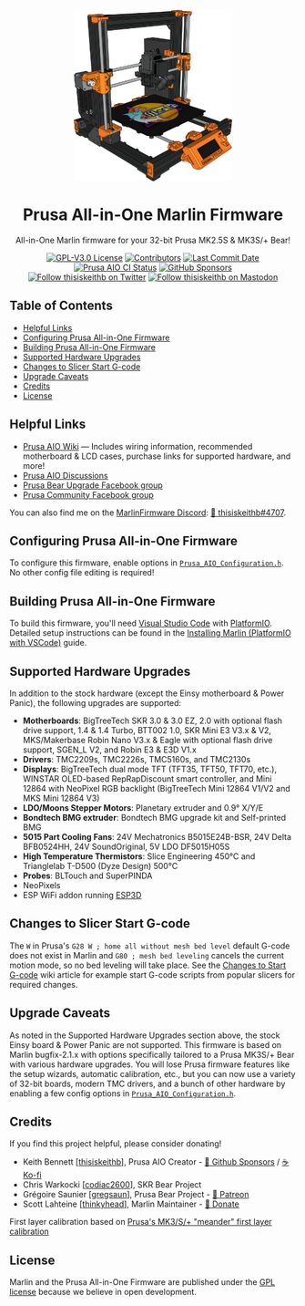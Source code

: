 <p align="center"><img src="buildroot/share/pixmaps/logo/Prusa_AIO_Black_Bear_Marlin.png" height="300" alt="Prusa Bear" /></p>

<h1 align="center">Prusa All-in-One Marlin Firmware</h1>
<p align="center">All-in-One Marlin firmware for your 32-bit Prusa MK2.5S & MK3S/+ Bear!</p>

<p align="center">
    <a href="/LICENSE"><img alt="GPL-V3.0 License" src="https://img.shields.io/github/license/thisiskeithb/prusaaio.svg"></a>
    <a href="https://github.com/thisiskeithb/PrusaAIO/graphs/contributors"><img alt="Contributors" src="https://img.shields.io/github/contributors/thisiskeithb/prusaaio.svg"></a>
    <a href="https://github.com/thisiskeithb/PrusaAIO/commits/prusa-aio-bugfix-2.1.x"><img alt="Last Commit Date" src="https://img.shields.io/github/last-commit/thisiskeithb/prusaaio/prusa-aio-bugfix-2.1.x"></a>
    <a href="https://github.com/thisiskeithb/PrusaAIO/actions"><img alt="Prusa AIO CI Status" src="https://github.com/thisiskeithb/PrusaAIO/actions/workflows/test-prusa-aio-build.yml/badge.svg"></a>
    <a href="https://github.com/sponsors/thisiskeithb"><img alt="GitHub Sponsors" src="https://img.shields.io/github/sponsors/thisiskeithb?logo=github%20sponsors&label=GitHub%20Sponsors&color=ea4aaa"></a>
    <br />
    <a href="https://twitter.com/thisiskeithb"><img alt="Follow thisiskeithb on Twitter" src="https://img.shields.io/twitter/url/https/twitter.com/thisiskeithb.svg?style=social&label=Follow%20%40thisiskeithb"></a>
    <a href="https://fosstodon.org/@thisiskeithb"><img alt="Follow thisiskeithb on Mastodon" src="https://img.shields.io/mastodon/follow/109537431986133967?domain=https%3A%2F%2Ffosstodon.org&logoColor=%2300B&style=social"></a>
</p>

## Table of Contents

- [Helpful Links](#helpful-links)
- [Configuring Prusa All-in-One Firmware](#configuring-prusa-all-in-one-firmware)
- [Building Prusa All-in-One Firmware](#building-prusa-all-in-one-firmware)
- [Supported Hardware Upgrades](#supported-hardware-upgrades)
- [Changes to Slicer Start G-code](#changes-to-slicer-start-g-code)
- [Upgrade Caveats](#upgrade-caveats)
- [Credits](#credits)
- [License](#license)

## Helpful Links

 - [Prusa AIO Wiki](https://github.com/thisiskeithb/PrusaAIO/wiki/) &mdash; Includes wiring information, recommended motherboard & LCD cases, purchase links for supported hardware, and more!
 - [Prusa AIO Discussions](https://github.com/thisiskeithb/PrusaAIO/discussions)
 - [Prusa Bear Upgrade Facebook group](https://facebook.com/groups/prusabearupgrade/)
 - [Prusa Community Facebook group](https://facebook.com/groups/675831176090951/)

 You can also find me on the [MarlinFirmware Discord](https://discord.gg/n5NJ59y): [💬 thisiskeithb#4707](https://discordapp.com/users/602976310805135370).

## Configuring Prusa All-in-One Firmware

To configure this firmware, enable options in [`Prusa_AIO_Configuration.h`](Marlin/Prusa_AIO_Configuration.h). No other config file editing is required!

## Building Prusa All-in-One Firmware

To build this firmware, you'll need [Visual Studio Code](https://code.visualstudio.com/) with [PlatformIO](https://docs.platformio.org/en/latest/integration/ide/vscode.html#platformio-ide-for-vscode). Detailed setup instructions can be found in the [Installing Marlin (PlatformIO with VSCode)](https://marlinfw.org/docs/basics/install_platformio_vscode.html) guide.

## Supported Hardware Upgrades

In addition to the stock hardware (except the Einsy motherboard & Power Panic), the following upgrades are supported:

- **Motherboards**: BigTreeTech SKR 3.0 & 3.0 EZ, 2.0 with optional flash drive support, 1.4 & 1.4 Turbo, BTT002 1.0, SKR Mini E3 V3.x & V2, MKS/Makerbase Robin Nano V3.x & Eagle with optional flash drive support, SGEN_L V2, and Robin E3 & E3D V1.x
- **Drivers**: TMC2209s, TMC2226s, TMC5160s, and TMC2130s
- **Displays**: BigTreeTech dual mode TFT (TFT35, TFT50, TFT70, etc.), WINSTAR OLED-based RepRapDiscount smart controller, and Mini 12864 with NeoPixel RGB backlight (BigTreeTech Mini 12864 V1/V2 and MKS Mini 12864 V3)
- **LDO/Moons Stepper Motors**: Planetary extruder and 0.9° X/Y/E
- **Bondtech BMG extruder**: Bondtech BMG upgrade kit and Self-printed BMG
- **5015 Part Cooling Fans**: 24V Mechatronics B5015E24B-BSR, 24V Delta BFB0524HH, 24V SoundOriginal, 5V LDO DF5015H05S
- **High Temperature Thermistors**: Slice Engineering 450°C and Trianglelab T-D500 (Dyze Design) 500°C
- **Probes**: BLTouch and SuperPINDA
- NeoPixels
- ESP WiFi addon running [ESP3D](https://github.com/luc-github/ESP3D)

## Changes to Slicer Start G-code

The `W` in Prusa's `G28 W ; home all without mesh bed level` default G-code does not exist in Marlin and `G80 ; mesh bed leveling` cancels the current motion mode, so no bed leveling will take place. See the [Changes to Start G-code](https://github.com/thisiskeithb/PrusaAIO/wiki/Slicer-G%E2%80%90Code-Notes) wiki article for example start G-code scripts from popular slicers for required changes.

## Upgrade Caveats

As noted in the Supported Hardware Upgrades section above, the stock Einsy board & Power Panic are not supported. This firmware is based on Marlin bugfix-2.1.x with options specifically tailored to a Prusa MK3S/+ Bear with various hardware upgrades. You will lose Prusa firmware features like the setup wizards, automatic calibration, etc., but you can now use a variety of 32-bit boards, modern TMC drivers, and a bunch of other hardware by enabling a few config options in [`Prusa_AIO_Configuration.h`](Marlin/Prusa_AIO_Configuration.h).

## Credits

If you find this project helpful, please consider donating!

 - Keith Bennett [[thisiskeithb](https://github.com/thisiskeithb)], Prusa AIO Creator - [💸 Github Sponsors](https://github.com/sponsors/thisiskeithb) / [☕ Ko-fi](https://ko-fi.com/thisiskeithb)
 - Chris Warkocki [[codiac2600](https://github.com/codiac2600/)], SKR Bear Project
 - Grégoire Saunier [[gregsaun](https://github.com/gregsaun)], Prusa Bear Project - [💸 Patreon](https://patreon.com/gregsaun)
 - Scott Lahteine [[thinkyhead](https://github.com/thinkyhead)], Marlin Maintainer - [💸 Donate](https://www.thinkyhead.com/donate-to-marlin)

First layer calibration based on [Prusa's MK3/S/+ "meander" first layer calibration](https://github.com/prusa3d/Prusa-Firmware/blob/MK3/Firmware/first_lay_cal.cpp)

## License

Marlin and the Prusa All-in-One Firmware are published under the [GPL license](/LICENSE) because we believe in open development.
